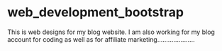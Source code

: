 # web_development_bootstrap
This is web designs for my blog website. I am also working for my blog account for coding as well as for affiliate marketing.....................
